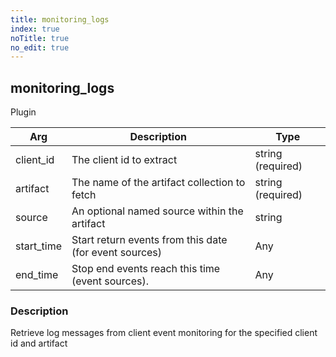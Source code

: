 ```yaml
---
title: monitoring_logs
index: true
noTitle: true
no_edit: true
---
```




<div class="vql_item"></div>


## monitoring_logs
<span class='vql_type pull-right page-header'>Plugin</span>



<div class="vqlargs"></div>

Arg | Description | Type
----|-------------|-----
client_id|The client id to extract|string (required)
artifact|The name of the artifact collection to fetch|string (required)
source|An optional named source within the artifact|string
start_time|Start return events from this date (for event sources)|Any
end_time|Stop end events reach this time (event sources).|Any

### Description

Retrieve log messages from client event monitoring for the specified client id and artifact

